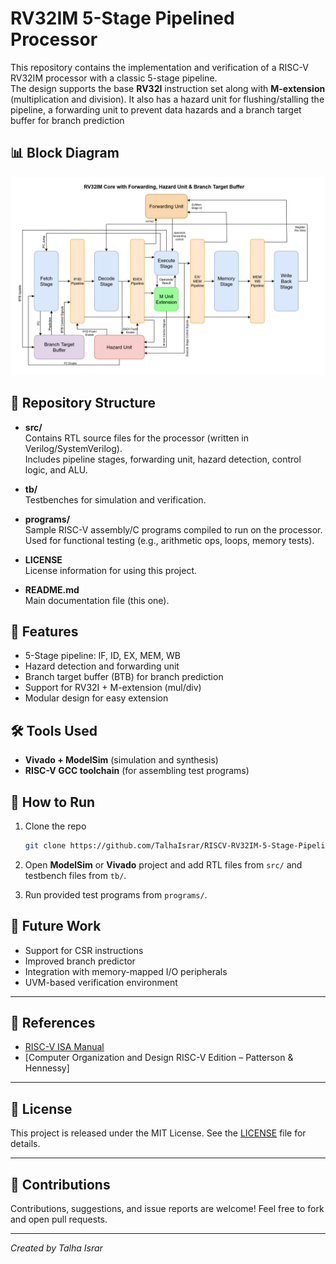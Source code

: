 # RV32IM 5-Stage Pipelined Processor

This repository contains the implementation and verification of a RISC-V RV32IM processor with a classic 5-stage pipeline.  
The design supports the base **RV32I** instruction set along with **M-extension** (multiplication and division). It also has a hazard unit for flushing/stalling the pipeline, a forwarding unit to prevent data hazards and a branch target buffer for branch prediction 

## 📊 Block Diagram

![RV32IM Core Top](imgs/rv32im_block_diagram.png)

## 📂 Repository Structure

- **src/**  
  Contains RTL source files for the processor (written in Verilog/SystemVerilog).  
  Includes pipeline stages, forwarding unit, hazard detection, control logic, and ALU.  

- **tb/**  
  Testbenches for simulation and verification.  

- **programs/**  
  Sample RISC-V assembly/C programs compiled to run on the processor.  
  Used for functional testing (e.g., arithmetic ops, loops, memory tests).  

- **LICENSE**  
  License information for using this project.  

- **README.md**  
  Main documentation file (this one).  

## 🚀 Features

- 5-Stage pipeline: IF, ID, EX, MEM, WB  
- Hazard detection and forwarding unit  
- Branch target buffer (BTB) for branch prediction  
- Support for RV32I + M-extension (mul/div)  
- Modular design for easy extension  

## 🛠️ Tools Used

- **Vivado + ModelSim** (simulation and synthesis)  
- **RISC-V GCC toolchain** (for assembling test programs)  

## 📜 How to Run

1. Clone the repo  
   ```bash
   git clone https://github.com/TalhaIsrar/RISCV-RV32IM-5-Stage-Pipelined-Processor
   ```

2. Open **ModelSim** or **Vivado** project and add RTL files from `src/` and testbench files from `tb/`.

3. Run provided test programs from `programs/`.

## 📌 Future Work

* Support for CSR instructions
* Improved branch predictor
* Integration with memory-mapped I/O peripherals
* UVM-based verification environment

---

## 🔗 References

* [RISC-V ISA Manual](https://riscv.org/technical/specifications/)
* \[Computer Organization and Design RISC-V Edition – Patterson & Hennessy]

---

## 📄 License

This project is released under the MIT License. See the [LICENSE](LICENSE) file for details.

---

## 🤝 Contributions

Contributions, suggestions, and issue reports are welcome! Feel free to fork and open pull requests.

---

*Created by Talha Israr*  
